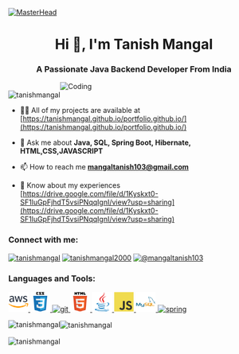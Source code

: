 [![MasterHead](https://cdn-images.zety.com/pages/how_to_write_web_developer_resume.jpg)](https://rishavchanda.io)
<h1 align="center">Hi 👋, I'm Tanish Mangal</h1>
<h3 align="center">A Passionate Java Backend Developer From India</h3>

<img align="right" alt="Coding" width="400" src="https://www.chawtechsolutions.com/wp-content/uploads/2019/03/developer.gif">

<p align="left"> <img src="https://komarev.com/ghpvc/?username=tanishmangal&label=Profile%20views&color=0e75b6&style=flat" alt="tanishmangal" /> </p>

- 👨‍💻 All of my projects are available at [https://tanishmangal.github.io/portfolio.github.io/](https://tanishmangal.github.io/portfolio.github.io/)

- 💬 Ask me about **Java, SQL, Spring Boot, Hibernate, HTML,CSS,JAVASCRIPT**

- 📫 How to reach me **mangaltanish103@gmail.com**

- 📄 Know about my experiences [https://drive.google.com/file/d/1Kyskxt0-SF1luGpFjhdT5vsiPNqqIgnI/view?usp=sharing](https://drive.google.com/file/d/1Kyskxt0-SF1luGpFjhdT5vsiPNqqIgnI/view?usp=sharing)

<h3 align="left">Connect with me:</h3>
<p align="left">
<a href="https://linkedin.com/in/tanishmangal" target="blank"><img align="center" src="https://raw.githubusercontent.com/rahuldkjain/github-profile-readme-generator/master/src/images/icons/Social/linked-in-alt.svg" alt="tanishmangal" height="30" width="40" /></a>
<a href="https://instagram.com/tanishmangal2000" target="blank"><img align="center" src="https://raw.githubusercontent.com/rahuldkjain/github-profile-readme-generator/master/src/images/icons/Social/instagram.svg" alt="tanishmangal2000" height="30" width="40" /></a>
<a href="https://www.hackerrank.com/mangaltanish103?hr_r=1" target="blank"><img align="center" src="https://raw.githubusercontent.com/rahuldkjain/github-profile-readme-generator/master/src/images/icons/Social/hackerrank.svg" alt="@mangaltanish103" height="30" width="40" /></a>
</p>

<h3 align="left">Languages and Tools:</h3>
<p align="left"> <a href="https://aws.amazon.com" target="_blank" rel="noreferrer"> <img src="https://raw.githubusercontent.com/devicons/devicon/master/icons/amazonwebservices/amazonwebservices-original-wordmark.svg" alt="aws" width="40" height="40"/> </a> <a href="https://www.w3schools.com/css/" target="_blank" rel="noreferrer"> <img src="https://raw.githubusercontent.com/devicons/devicon/master/icons/css3/css3-original-wordmark.svg" alt="css3" width="40" height="40"/> </a> <a href="https://git-scm.com/" target="_blank" rel="noreferrer"> <img src="https://www.vectorlogo.zone/logos/git-scm/git-scm-icon.svg" alt="git" width="40" height="40"/> </a> <a href="https://www.w3.org/html/" target="_blank" rel="noreferrer"> <img src="https://raw.githubusercontent.com/devicons/devicon/master/icons/html5/html5-original-wordmark.svg" alt="html5" width="40" height="40"/> </a> <a href="https://www.java.com" target="_blank" rel="noreferrer"> <img src="https://raw.githubusercontent.com/devicons/devicon/master/icons/java/java-original.svg" alt="java" width="40" height="40"/> </a> <a href="https://developer.mozilla.org/en-US/docs/Web/JavaScript" target="_blank" rel="noreferrer"> <img src="https://raw.githubusercontent.com/devicons/devicon/master/icons/javascript/javascript-original.svg" alt="javascript" width="40" height="40"/> </a> <a href="https://www.mysql.com/" target="_blank" rel="noreferrer"> <img src="https://raw.githubusercontent.com/devicons/devicon/master/icons/mysql/mysql-original-wordmark.svg" alt="mysql" width="40" height="40"/> </a> <a href="https://spring.io/" target="_blank" rel="noreferrer"> <img src="https://www.vectorlogo.zone/logos/springio/springio-icon.svg" alt="spring" width="40" height="40"/> </a> </p>



<p><img align="left" src="https://github-readme-stats.vercel.app/api/top-langs?username=tanishmangal&show_icons=true&locale=en&layout=compact" alt="tanishmangal" /></p>

<p><img align="center" src="https://github-readme-stats.vercel.app/api?username=tanishmangal&show_icons=true&locale=en" alt="tanishmangal" /></p>

<p><img align="center" src="https://github-readme-streak-stats.herokuapp.com/?user=tanishmangal&" alt="tanishmangal" /></p>

